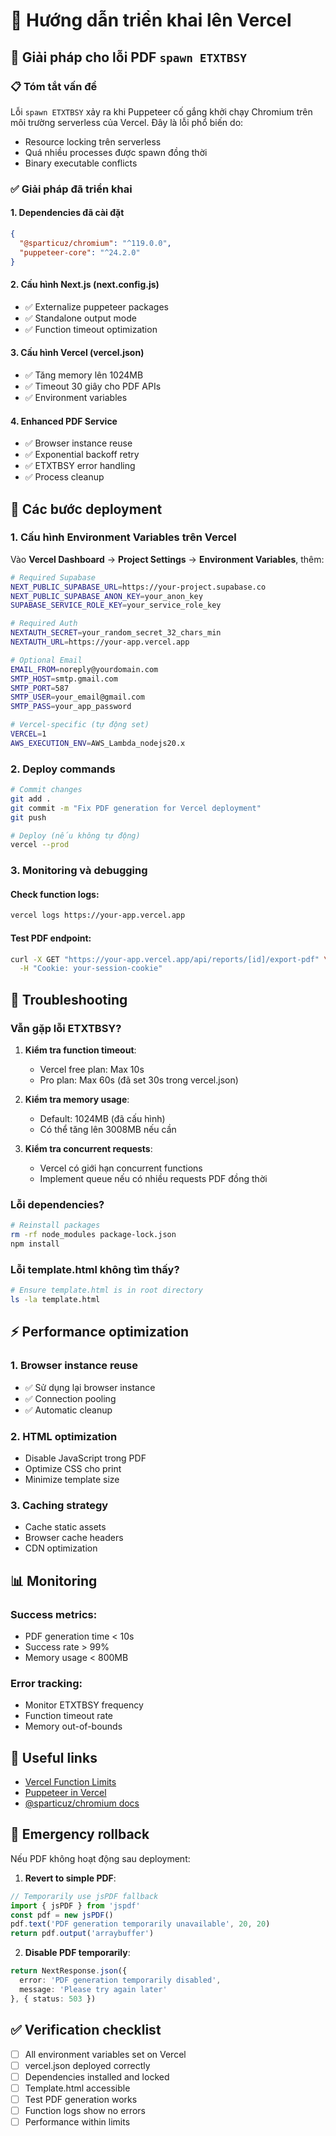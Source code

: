 # 🚀 Hướng dẫn triển khai lên Vercel

## 🎯 Giải pháp cho lỗi PDF `spawn ETXTBSY`

### 📋 Tóm tắt vấn đề
Lỗi `spawn ETXTBSY` xảy ra khi Puppeteer cố gắng khởi chạy Chromium trên môi trường serverless của Vercel. Đây là lỗi phổ biến do:
- Resource locking trên serverless
- Quá nhiều processes được spawn đồng thời
- Binary executable conflicts

### ✅ Giải pháp đã triển khai

#### 1. Dependencies đã cài đặt
```json
{
  "@sparticuz/chromium": "^119.0.0",
  "puppeteer-core": "^24.2.0"
}
```

#### 2. Cấu hình Next.js (next.config.js)
- ✅ Externalize puppeteer packages
- ✅ Standalone output mode
- ✅ Function timeout optimization

#### 3. Cấu hình Vercel (vercel.json)
- ✅ Tăng memory lên 1024MB
- ✅ Timeout 30 giây cho PDF APIs
- ✅ Environment variables

#### 4. Enhanced PDF Service
- ✅ Browser instance reuse
- ✅ Exponential backoff retry
- ✅ ETXTBSY error handling
- ✅ Process cleanup

## 🔧 Các bước deployment

### 1. Cấu hình Environment Variables trên Vercel

Vào **Vercel Dashboard** → **Project Settings** → **Environment Variables**, thêm:

```bash
# Required Supabase
NEXT_PUBLIC_SUPABASE_URL=https://your-project.supabase.co
NEXT_PUBLIC_SUPABASE_ANON_KEY=your_anon_key
SUPABASE_SERVICE_ROLE_KEY=your_service_role_key

# Required Auth
NEXTAUTH_SECRET=your_random_secret_32_chars_min
NEXTAUTH_URL=https://your-app.vercel.app

# Optional Email
EMAIL_FROM=noreply@yourdomain.com
SMTP_HOST=smtp.gmail.com
SMTP_PORT=587
SMTP_USER=your_email@gmail.com
SMTP_PASS=your_app_password

# Vercel-specific (tự động set)
VERCEL=1
AWS_EXECUTION_ENV=AWS_Lambda_nodejs20.x
```

### 2. Deploy commands

```bash
# Commit changes
git add .
git commit -m "Fix PDF generation for Vercel deployment"
git push

# Deploy (nếu không tự động)
vercel --prod
```

### 3. Monitoring và debugging

#### Check function logs:
```bash
vercel logs https://your-app.vercel.app
```

#### Test PDF endpoint:
```bash
curl -X GET "https://your-app.vercel.app/api/reports/[id]/export-pdf" \
  -H "Cookie: your-session-cookie"
```

## 🐛 Troubleshooting

### Vẫn gặp lỗi ETXTBSY?

1. **Kiểm tra function timeout**:
   - Vercel free plan: Max 10s
   - Pro plan: Max 60s (đã set 30s trong vercel.json)

2. **Kiểm tra memory usage**:
   - Default: 1024MB (đã cấu hình)
   - Có thể tăng lên 3008MB nếu cần

3. **Kiểm tra concurrent requests**:
   - Vercel có giới hạn concurrent functions
   - Implement queue nếu có nhiều requests PDF đồng thời

### Lỗi dependencies?

```bash
# Reinstall packages
rm -rf node_modules package-lock.json
npm install
```

### Lỗi template.html không tìm thấy?

```bash
# Ensure template.html is in root directory
ls -la template.html
```

## ⚡ Performance optimization

### 1. Browser instance reuse
- ✅ Sử dụng lại browser instance
- ✅ Connection pooling
- ✅ Automatic cleanup

### 2. HTML optimization
- Disable JavaScript trong PDF
- Optimize CSS cho print
- Minimize template size

### 3. Caching strategy
- Cache static assets
- Browser cache headers
- CDN optimization

## 📊 Monitoring

### Success metrics:
- PDF generation time < 10s
- Success rate > 99%
- Memory usage < 800MB

### Error tracking:
- Monitor ETXTBSY frequency
- Function timeout rate
- Memory out-of-bounds

## 🔗 Useful links

- [Vercel Function Limits](https://vercel.com/docs/functions/serverless-functions/runtimes#limits)
- [Puppeteer in Vercel](https://vercel.com/guides/using-puppeteer-with-vercel)
- [@sparticuz/chromium docs](https://github.com/Sparticuz/chromium)

## 🚨 Emergency rollback

Nếu PDF không hoạt động sau deployment:

1. **Revert to simple PDF**:
```typescript
// Temporarily use jsPDF fallback
import { jsPDF } from 'jspdf'
const pdf = new jsPDF()
pdf.text('PDF generation temporarily unavailable', 20, 20)
return pdf.output('arraybuffer')
```

2. **Disable PDF temporarily**:
```typescript
return NextResponse.json({
  error: 'PDF generation temporarily disabled',
  message: 'Please try again later'
}, { status: 503 })
```

## ✅ Verification checklist

- [ ] All environment variables set on Vercel
- [ ] vercel.json deployed correctly
- [ ] Dependencies installed and locked
- [ ] Template.html accessible
- [ ] Test PDF generation works
- [ ] Function logs show no errors
- [ ] Performance within limits

